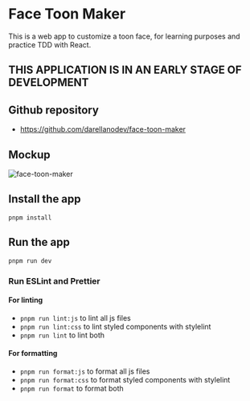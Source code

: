 # Face Toon Maker

This is a web app to customize a toon face, for learning purposes and practice TDD with React.

## THIS APPLICATION IS IN AN EARLY STAGE OF DEVELOPMENT

## Github repository

- <https://github.com/darellanodev/face-toon-maker>

## Mockup

![face-toon-maker](https://raw.githubusercontent.com/darellanodev/face-toon-maker/refs/heads/main/img-github-readme/mockup.png)

## Install the app

`pnpm install`

## Run the app

`pnpm run dev`

### Run ESLint and Prettier

#### For linting

- `pnpm run lint:js` to lint all js files
- `pnpm run lint:css` to lint styled components with stylelint
- `pnpm run lint` to lint both

#### For formatting

- `pnpm run format:js` to format all js files
- `pnpm run format:css` to format styled components with stylelint
- `pnpm run format` to format both
